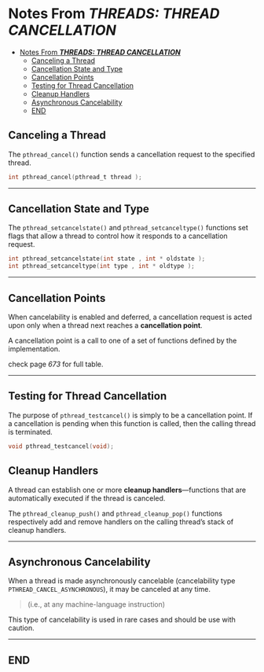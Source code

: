 # Notes From ***THREADS: THREAD CANCELLATION***

- [Notes From ***THREADS: THREAD CANCELLATION***](#notes-from-threads-thread-cancellation)
  - [Canceling a Thread](#canceling-a-thread)
  - [Cancellation State and Type](#cancellation-state-and-type)
  - [Cancellation Points](#cancellation-points)
  - [Testing for Thread Cancellation](#testing-for-thread-cancellation)
  - [Cleanup Handlers](#cleanup-handlers)
  - [Asynchronous Cancelability](#asynchronous-cancelability)
  - [END](#end)

## Canceling a Thread

The `pthread_cancel()` function sends a cancellation request to the specified thread.

```c
int pthread_cancel(pthread_t thread );
```

---

## Cancellation State and Type

The `pthread_setcancelstate()` and `pthread_setcanceltype()` functions set flags that allow a thread to control how it responds to a cancellation request.

```c
int pthread_setcancelstate(int state , int * oldstate );
int pthread_setcanceltype(int type , int * oldtype );
```

---

## Cancellation Points

When cancelability is enabled and deferred, a cancellation request is acted upon only when a thread next reaches a **cancellation point**.

A cancellation point is a call to one of a set of functions defined by the implementation.

check page *673* for full table.

---

## Testing for Thread Cancellation

The purpose of `pthread_testcancel()` is simply to be a cancellation point. If a cancellation is pending when this function is called, then the calling thread is terminated.

```c
void pthread_testcancel(void);
```

## Cleanup Handlers

A thread can establish one or more **cleanup handlers**—functions that are automatically executed if the thread is canceled.

The `pthread_cleanup_push()` and `pthread_cleanup_pop()` functions respectively add and remove handlers on the calling thread’s stack of cleanup handlers.

---

## Asynchronous Cancelability

When a thread is made asynchronously cancelable (cancelability type `PTHREAD_CANCEL_ASYNCHRONOUS`), it may be canceled at any time.
> (i.e., at any machine-language instruction)

This type of cancelability is used in rare cases and should be use with caution.

---

## END

